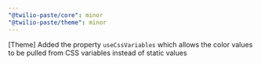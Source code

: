 ```yaml
---
"@twilio-paste/core": minor
"@twilio-paste/theme": minor
---
```


[Theme] Added the property `useCssVariables` which allows the color values to be pulled from CSS variables instead of static values
